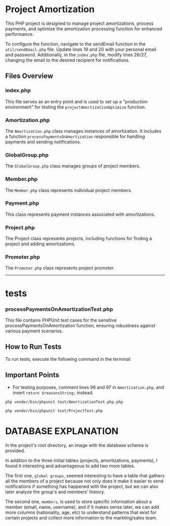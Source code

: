 # Project Amortization

This PHP project is designed to manage project amortizations, process payments, and optimize the amortization processing function for enhanced performance.

To configure the function, navigate to the sendEmail function in the `util/sendEmail.php` file. Update lines 19 and 20 with your personal email and password. Additionally, in the `index.php` file, modify lines 26/27, changing the email to the desired recipient for notifications.

## Files Overview
### index.php
This file serves as an entry point and is used to set up a "production environment" for testing the `projectAmortizationOptimize` function.

### Amortization.php
The `Amortization.php` class manages instances of amortization. It includes a function `processPaymentsOnAmortization` responsible for handling payments and sending notifications.

### GlobalGroup.php
The `GlobalGroup.php` class manages groups of project members.

### Member.php
The `Member.php` class represents individual project members.

### Payment.php
This class represents payment instances associated with amortizations.

### Project.php
The Project class represents projects, including functions for finding a project and adding amortizations.

### Promoter.php
The `Promoter.php` class represents project promoter.

-----

# tests

### processPaymentsOnAmortizationTest.php
This file contains PHPUnit test cases for the sensitive processPaymentsOnAmortization function, ensuring robustness against various payment scenarios.

## How to Run Tests
To run tests, execute the following command in the terminal:

## Important Points
- For testing purposes, comment lines 96 and 97 in `Amortization.php`, and insert `return $reasonsString;` instead. 

```bash
php vendor/bin/phpunit test/AmortizationTest.php.php

php vendor/bin/phpunit test/ProjectTest.php
```

# DATABASE EXPLANATION
In the project's root directory, an image with the database schema is provided.

In addition to the three initial tables (projects, amortizations, payments), I found it interesting and advantageous to add two more tables.

The first one, `global groups`, seemed interesting to have a table that gathers all the members of a project because not only does it make it easier to send notifications if something has happened with the project, but we can also later analyze the group's and members' history.

The second one, `members`, is used to store specific information about a member (email, name, username), and if it makes sense later, we can add more columns (nationality, age, etc) to understand patterns that exist for certain projects and collect more information to the markting/sales team.
